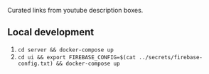 Curated links from youtube description boxes.

## Local development

1. `cd server && docker-compose up`
2. `cd ui && export FIREBASE_CONFIG=$(cat ../secrets/firebase-config.txt) && docker-compose up`
